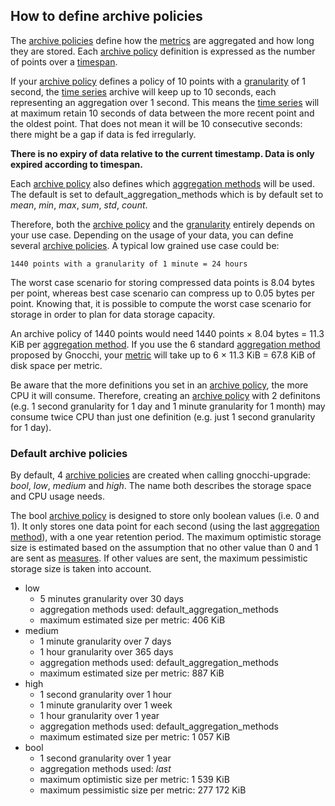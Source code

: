 ## How to define archive policies

The [archive policies](https://gnocchi.xyz/glossary.html#term-archive-policy) define how the [metrics](https://gnocchi.xyz/glossary.html#term-metric) are aggregated and how long they are stored. Each [archive policy](https://gnocchi.xyz/glossary.html#term-archive-policy) definition is expressed as the number of points over a [timespan](https://gnocchi.xyz/glossary.html#term-timespan).

If your [archive policy](https://gnocchi.xyz/glossary.html#term-archive-policy) defines a policy of 10 points with a [granularity](https://gnocchi.xyz/glossary.html#term-granularity) of 1 second, the [time series](https://gnocchi.xyz/glossary.html#term-time-series) archive will keep up to 10 seconds, each representing an aggregation over 1 second. This means the [time series](https://gnocchi.xyz/glossary.html#term-time-series) will at maximum retain 10 seconds of data between the more recent point and the oldest point. That does not mean it will be 10 consecutive seconds: there might be a gap if data is fed irregularly.

**There is no expiry of data relative to the current timestamp. Data is only expired according to timespan.**

Each [archive policy](https://gnocchi.xyz/glossary.html#term-archive-policy) also defines which [aggregation methods](https://gnocchi.xyz/glossary.html#term-aggregation-method) will be used. The default is set to default_aggregation_methods which is by default set to *mean*, *min*, *max*, *sum*, *std*, *count*.

Therefore, both the [archive policy](https://gnocchi.xyz/glossary.html#term-archive-policy) and the [granularity](https://gnocchi.xyz/glossary.html#term-granularity) entirely depends on your use case. Depending on the usage of your data, you can define several [archive policies](https://gnocchi.xyz/glossary.html#term-archive-policy). A typical low grained use case could be:

```
1440 points with a granularity of 1 minute = 24 hours
```

The worst case scenario for storing compressed data points is 8.04 bytes per point, whereas best case scenario can compress up to 0.05 bytes per point. Knowing that, it is possible to compute the worst case scenario for storage in order to plan for data storage capacity.

An archive policy of 1440 points would need 1440 points × 8.04 bytes = 11.3 KiB per [aggregation method](https://gnocchi.xyz/glossary.html#term-aggregation-method). If you use the 6 standard [aggregation method](https://gnocchi.xyz/glossary.html#term-aggregation-method) proposed by Gnocchi, your [metric](https://gnocchi.xyz/glossary.html#term-metric) will take up to 6 × 11.3 KiB = 67.8 KiB of disk space per metric.

Be aware that the more definitions you set in an [archive policy](https://gnocchi.xyz/glossary.html#term-archive-policy), the more CPU it will consume. Therefore, creating an [archive policy](https://gnocchi.xyz/glossary.html#term-archive-policy) with 2 definitons (e.g. 1 second granularity for 1 day and 1 minute granularity for 1 month) may consume twice CPU than just one definition (e.g. just 1 second granularity for 1 day).

### Default archive policies

By default, 4 [archive policies](https://gnocchi.xyz/glossary.html#term-archive-policy) are created when calling gnocchi-upgrade: *bool*, *low*, *medium* and *high*. The name both describes the storage space and CPU usage needs.

The bool [archive policy](https://gnocchi.xyz/glossary.html#term-archive-policy) is designed to store only boolean values (i.e. 0 and 1). It only stores one data point for each second (using the last [aggregation method](https://gnocchi.xyz/glossary.html#term-aggregation-method)), with a one year retention period. The maximum optimistic storage size is estimated based on the assumption that no other value than 0 and 1 are sent as [measures](https://gnocchi.xyz/glossary.html#term-measure). If other values are sent, the maximum pessimistic storage size is taken into account.

- low
  - 5 minutes granularity over 30 days
  - aggregation methods used: default_aggregation_methods
  - maximum estimated size per metric: 406 KiB
- medium
  - 1 minute granularity over 7 days
  - 1 hour granularity over 365 days
  - aggregation methods used: default_aggregation_methods
  - maximum estimated size per metric: 887 KiB
- high
  - 1 second granularity over 1 hour
  - 1 minute granularity over 1 week
  - 1 hour granularity over 1 year
  - aggregation methods used: default_aggregation_methods
  - maximum estimated size per metric: 1 057 KiB
- bool
  - 1 second granularity over 1 year
  - aggregation methods used: *last*
  - maximum optimistic size per metric: 1 539 KiB
  - maximum pessimistic size per metric: 277 172 KiB
